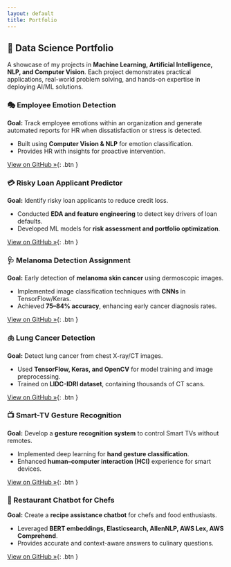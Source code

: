 ```yaml
---
layout: default
title: Portfolio
---
```


## 🚀 Data Science Portfolio

A showcase of my projects in **Machine Learning, Artificial Intelligence, NLP, and Computer Vision**. Each project demonstrates practical applications, real-world problem solving, and hands-on expertise in deploying AI/ML solutions.

<div class="projects" markdown="1">

<div class="project-card" markdown="1">

### 🎭 Employee Emotion Detection
**Goal:** Track employee emotions within an organization and generate automated reports for HR when dissatisfaction or stress is detected.  
- Built using **Computer Vision & NLP** for emotion classification.  
- Provides HR with insights for proactive intervention.  

[View on GitHub »](https://github.com/Prasun0512/Employee_Emotion_Detection){: .btn }

</div>

<div class="project-card" markdown="1">

### 💳 Risky Loan Applicant Predictor
**Goal:** Identify risky loan applicants to reduce credit loss.  
- Conducted **EDA and feature engineering** to detect key drivers of loan defaults.  
- Developed ML models for **risk assessment and portfolio optimization**.  

[View on GitHub »](https://github.com/Prasun0512/LendingClubCaseStudy){: .btn }

</div>

<div class="project-card" markdown="1">

### 🩺 Melanoma Detection Assignment
**Goal:** Early detection of **melanoma skin cancer** using dermoscopic images.  
- Implemented image classification techniques with **CNNs** in TensorFlow/Keras.  
- Achieved **75–84% accuracy**, enhancing early cancer diagnosis rates.  

[View on GitHub »](https://github.com/Prasun0512/Melanoma-Detection-Assignment){: .btn }

</div>

<div class="project-card" markdown="1">

### 🫁 Lung Cancer Detection
**Goal:** Detect lung cancer from chest X-ray/CT images.  
- Used **TensorFlow, Keras, and OpenCV** for model training and image preprocessing.  
- Trained on **LIDC-IDRI dataset**, containing thousands of CT scans.  

[View on GitHub »](https://github.com/Prasun0512/-Lung-Cancer-Detection/){: .btn }

</div>

<div class="project-card" markdown="1">

### 📺 Smart-TV Gesture Recognition
**Goal:** Develop a **gesture recognition system** to control Smart TVs without remotes.  
- Implemented deep learning for **hand gesture classification**.  
- Enhanced **human–computer interaction (HCI)** experience for smart devices.  

[View on GitHub »](https://github.com/Prasun0512/Neural-Networks-Project---Gesture-Recognition){: .btn }

</div>

<div class="project-card" markdown="1">

### 🍳 Restaurant Chatbot for Chefs
**Goal:** Create a **recipe assistance chatbot** for chefs and food enthusiasts.  
- Leveraged **BERT embeddings, Elasticsearch, AllenNLP, AWS Lex, AWS Comprehend**.  
- Provides accurate and context-aware answers to culinary questions.  

[View on GitHub »](https://github.com/Prasun0512/ResturantChatbot){: .btn }

</div>

</div>

